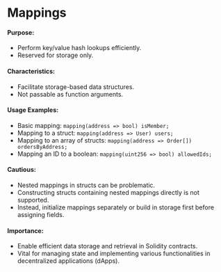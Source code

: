 
# Mappings 

#### Purpose:

- Perform key/value hash lookups efficiently.
- Reserved for storage only.

#### Characteristics:

- Facilitate storage-based data structures.
- Not passable as function arguments.

#### Usage Examples:

- Basic mapping: `mapping(address => bool) isMember;`
- Mapping to a struct: `mapping(address => User) users;`
- Mapping to an array of structs: `mapping(address => Order[]) ordersByAddress;`
- Mapping an ID to a boolean: `mapping(uint256 => bool) allowedIds;`

####  Cautious:

- Nested mappings in structs can be problematic.
- Constructing structs containing nested mappings directly is not supported.
- Instead, initialize mappings separately or build in storage first before assigning fields.

#### Importance:

- Enable efficient data storage and retrieval in Solidity contracts.
- Vital for managing state and implementing various functionalities in decentralized applications (dApps).
